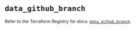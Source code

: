# `data_github_branch`

Refer to the Terraform Registry for docs: [`data_github_branch`](https://registry.terraform.io/providers/integrations/github/5.45.0/docs/data-sources/branch).
